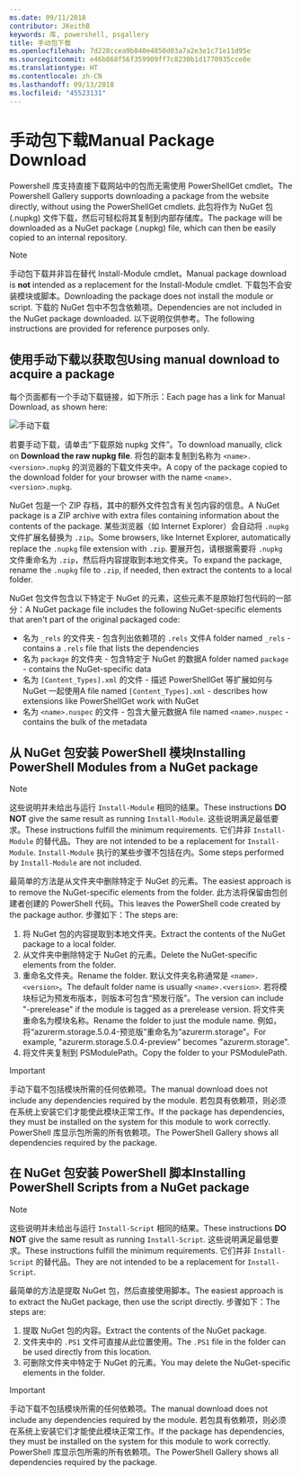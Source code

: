 ```yaml
---
ms.date: 09/11/2018
contributor: JKeithB
keywords: 库, powershell, psgallery
title: 手动包下载
ms.openlocfilehash: 7d228ccea9b840e4850d03a7a2e3e1c71e11d95e
ms.sourcegitcommit: e46b868f56f359909ff7c8230b1d1770935cce0e
ms.translationtype: HT
ms.contentlocale: zh-CN
ms.lasthandoff: 09/13/2018
ms.locfileid: "45523131"
---
```

# <a name="manual-package-download"></a><span data-ttu-id="0ee20-103">手动包下载</span><span class="sxs-lookup"><span data-stu-id="0ee20-103">Manual Package Download</span></span>

<span data-ttu-id="0ee20-104">Powershell 库支持直接下载网站中的包而无需使用 PowerShellGet cmdlet。</span><span class="sxs-lookup"><span data-stu-id="0ee20-104">The Powershell Gallery supports downloading a package from the website directly, without using the PowerShellGet cmdlets.</span></span> <span data-ttu-id="0ee20-105">此包将作为 NuGet 包 (.nupkg) 文件下载，然后可轻松将其复制到内部存储库。</span><span class="sxs-lookup"><span data-stu-id="0ee20-105">The package will be downloaded as a NuGet package (.nupkg) file, which can then be easily copied to an internal repository.</span></span>

> [!NOTE]
> <span data-ttu-id="0ee20-106">手动包下载并非旨在替代 Install-Module cmdlet。</span><span class="sxs-lookup"><span data-stu-id="0ee20-106">Manual package download is **not** intended as a replacement for the Install-Module cmdlet.</span></span>
> <span data-ttu-id="0ee20-107">下载包不会安装模块或脚本。</span><span class="sxs-lookup"><span data-stu-id="0ee20-107">Downloading the package does not install the module or script.</span></span> <span data-ttu-id="0ee20-108">下载的 NuGet 包中不包含依赖项。</span><span class="sxs-lookup"><span data-stu-id="0ee20-108">Dependencies are not included in the NuGet package downloaded.</span></span> <span data-ttu-id="0ee20-109">以下说明仅供参考。</span><span class="sxs-lookup"><span data-stu-id="0ee20-109">The following instructions are provided for reference purposes only.</span></span>

## <a name="using-manual-download-to-acquire-a-package"></a><span data-ttu-id="0ee20-110">使用手动下载以获取包</span><span class="sxs-lookup"><span data-stu-id="0ee20-110">Using manual download to acquire a package</span></span>

<span data-ttu-id="0ee20-111">每个页面都有一个手动下载链接，如下所示：</span><span class="sxs-lookup"><span data-stu-id="0ee20-111">Each page has a link for Manual Download, as shown here:</span></span>

![手动下载](../../Images/Manual_Item_Download.PNG)

<span data-ttu-id="0ee20-113">若要手动下载，请单击“下载原始 nupkg 文件”。</span><span class="sxs-lookup"><span data-stu-id="0ee20-113">To download manually, click on **Download the raw nupkg file**.</span></span> <span data-ttu-id="0ee20-114">将包的副本复制到名称为 `<name>.<version>.nupkg` 的浏览器的下载文件夹中。</span><span class="sxs-lookup"><span data-stu-id="0ee20-114">A copy of the package copied to the download folder for your browser with the name `<name>.<version>.nupkg`.</span></span>

<span data-ttu-id="0ee20-115">NuGet 包是一个 ZIP 存档，其中的额外文件包含有关包内容的信息。</span><span class="sxs-lookup"><span data-stu-id="0ee20-115">A NuGet package is a ZIP archive with extra files containing information about the contents of the package.</span></span> <span data-ttu-id="0ee20-116">某些浏览器（如 Internet Explorer）会自动将 `.nupkg` 文件扩展名替换为 `.zip`。</span><span class="sxs-lookup"><span data-stu-id="0ee20-116">Some browsers, like Internet Explorer, automatically replace the `.nupkg` file extension with `.zip`.</span></span> <span data-ttu-id="0ee20-117">要展开包，请根据需要将 `.nupkg` 文件重命名为 `.zip`，然后将内容提取到本地文件夹。</span><span class="sxs-lookup"><span data-stu-id="0ee20-117">To expand the package, rename the `.nupkg` file to `.zip`, if needed, then extract the contents to a local folder.</span></span>

<span data-ttu-id="0ee20-118">NuGet 包文件包含以下特定于 NuGet 的元素，这些元素不是原始打包代码的一部分：</span><span class="sxs-lookup"><span data-stu-id="0ee20-118">A NuGet package file includes the following NuGet-specific elements that aren't part of the original packaged code:</span></span>

- <span data-ttu-id="0ee20-119">名为 `_rels` 的文件夹 - 包含列出依赖项的 `.rels` 文件</span><span class="sxs-lookup"><span data-stu-id="0ee20-119">A folder named `_rels` - contains a `.rels` file that lists the dependencies</span></span>
- <span data-ttu-id="0ee20-120">名为 `package` 的文件夹 - 包含特定于 NuGet 的数据</span><span class="sxs-lookup"><span data-stu-id="0ee20-120">A folder named `package` - contains the NuGet-specific data</span></span>
- <span data-ttu-id="0ee20-121">名为 `[Content_Types].xml` 的文件 - 描述 PowerShellGet 等扩展如何与 NuGet 一起使用</span><span class="sxs-lookup"><span data-stu-id="0ee20-121">A file named `[Content_Types].xml` - describes how extensions like PowerShellGet work with NuGet</span></span>
- <span data-ttu-id="0ee20-122">名为 `<name>.nuspec` 的文件 - 包含大量元数据</span><span class="sxs-lookup"><span data-stu-id="0ee20-122">A file named `<name>.nuspec` - contains the bulk of the metadata</span></span>

## <a name="installing-powershell-modules-from-a-nuget-package"></a><span data-ttu-id="0ee20-123">从 NuGet 包安装 PowerShell 模块</span><span class="sxs-lookup"><span data-stu-id="0ee20-123">Installing PowerShell Modules from a NuGet package</span></span>

> [!NOTE]
> <span data-ttu-id="0ee20-124">这些说明并未给出与运行 `Install-Module` 相同的结果。</span><span class="sxs-lookup"><span data-stu-id="0ee20-124">These instructions **DO NOT** give the same result as running `Install-Module`.</span></span> <span data-ttu-id="0ee20-125">这些说明满足最低要求。</span><span class="sxs-lookup"><span data-stu-id="0ee20-125">These instructions fulfill the minimum requirements.</span></span> <span data-ttu-id="0ee20-126">它们并非 `Install-Module` 的替代品。</span><span class="sxs-lookup"><span data-stu-id="0ee20-126">They are not intended to be a replacement for `Install-Module`.</span></span> <span data-ttu-id="0ee20-127">`Install-Module` 执行的某些步骤不包括在内。</span><span class="sxs-lookup"><span data-stu-id="0ee20-127">Some steps performed by `Install-Module` are not included.</span></span>

<span data-ttu-id="0ee20-128">最简单的方法是从文件夹中删除特定于 NuGet 的元素。</span><span class="sxs-lookup"><span data-stu-id="0ee20-128">The easiest approach is to remove the NuGet-specific elements from the folder.</span></span> <span data-ttu-id="0ee20-129">此方法将保留由包创建者创建的 PowerShell 代码。</span><span class="sxs-lookup"><span data-stu-id="0ee20-129">This leaves the PowerShell code created by the package author.</span></span> <span data-ttu-id="0ee20-130">步骤如下：</span><span class="sxs-lookup"><span data-stu-id="0ee20-130">The steps are:</span></span>

1. <span data-ttu-id="0ee20-131">将 NuGet 包的内容提取到本地文件夹。</span><span class="sxs-lookup"><span data-stu-id="0ee20-131">Extract the contents of the NuGet package to a local folder.</span></span>
2. <span data-ttu-id="0ee20-132">从文件夹中删除特定于 NuGet 的元素。</span><span class="sxs-lookup"><span data-stu-id="0ee20-132">Delete the NuGet-specific elements from the folder.</span></span>
3. <span data-ttu-id="0ee20-133">重命名文件夹。</span><span class="sxs-lookup"><span data-stu-id="0ee20-133">Rename the folder.</span></span> <span data-ttu-id="0ee20-134">默认文件夹名称通常是 `<name>.<version>`。</span><span class="sxs-lookup"><span data-stu-id="0ee20-134">The default folder name is usually `<name>.<version>`.</span></span> <span data-ttu-id="0ee20-135">若将模块标记为预发布版本，则版本可包含“预发行版”。</span><span class="sxs-lookup"><span data-stu-id="0ee20-135">The version can include "-prerelease" if the module is tagged as a prerelease version.</span></span> <span data-ttu-id="0ee20-136">将文件夹重命名为模块名称。</span><span class="sxs-lookup"><span data-stu-id="0ee20-136">Rename the folder to just the module name.</span></span> <span data-ttu-id="0ee20-137">例如，将“azurerm.storage.5.0.4-预览版”重命名为“azurerm.storage”。</span><span class="sxs-lookup"><span data-stu-id="0ee20-137">For example, "azurerm.storage.5.0.4-preview" becomes "azurerm.storage".</span></span>
4. <span data-ttu-id="0ee20-138">将文件夹复制到 PSModulePath。</span><span class="sxs-lookup"><span data-stu-id="0ee20-138">Copy the folder to your PSModulePath.</span></span>

> [!IMPORTANT]
> <span data-ttu-id="0ee20-139">手动下载不包括模块所需的任何依赖项。</span><span class="sxs-lookup"><span data-stu-id="0ee20-139">The manual download does not include any dependencies required by the module.</span></span> <span data-ttu-id="0ee20-140">若包具有依赖项，则必须在系统上安装它们才能使此模块正常工作。</span><span class="sxs-lookup"><span data-stu-id="0ee20-140">If the package has dependencies, they must be installed on the system for this module to work correctly.</span></span> <span data-ttu-id="0ee20-141">PowerShell 库显示包所需的所有依赖项。</span><span class="sxs-lookup"><span data-stu-id="0ee20-141">The PowerShell Gallery shows all dependencies required by the package.</span></span>

## <a name="installing-powershell-scripts-from-a-nuget-package"></a><span data-ttu-id="0ee20-142">在 NuGet 包安装 PowerShell 脚本</span><span class="sxs-lookup"><span data-stu-id="0ee20-142">Installing PowerShell Scripts from a NuGet package</span></span>

> [!NOTE]
> <span data-ttu-id="0ee20-143">这些说明并未给出与运行 `Install-Script` 相同的结果。</span><span class="sxs-lookup"><span data-stu-id="0ee20-143">These instructions **DO NOT** give the same result as running `Install-Script`.</span></span> <span data-ttu-id="0ee20-144">这些说明满足最低要求。</span><span class="sxs-lookup"><span data-stu-id="0ee20-144">These instructions fulfill the minimum requirements.</span></span> <span data-ttu-id="0ee20-145">它们并非 `Install-Script` 的替代品。</span><span class="sxs-lookup"><span data-stu-id="0ee20-145">They are not intended to be a replacement for `Install-Script`.</span></span>

<span data-ttu-id="0ee20-146">最简单的方法是提取 NuGet 包，然后直接使用脚本。</span><span class="sxs-lookup"><span data-stu-id="0ee20-146">The easiest approach is to extract the NuGet package, then use the script directly.</span></span> <span data-ttu-id="0ee20-147">步骤如下：</span><span class="sxs-lookup"><span data-stu-id="0ee20-147">The steps are:</span></span>

1. <span data-ttu-id="0ee20-148">提取 NuGet 包的内容。</span><span class="sxs-lookup"><span data-stu-id="0ee20-148">Extract the contents of the NuGet package.</span></span>
2. <span data-ttu-id="0ee20-149">文件夹中的 `.PS1` 文件可直接从此位置使用。</span><span class="sxs-lookup"><span data-stu-id="0ee20-149">The `.PS1` file in the folder can be used directly from this location.</span></span>
3. <span data-ttu-id="0ee20-150">可删除文件夹中特定于 NuGet 的元素。</span><span class="sxs-lookup"><span data-stu-id="0ee20-150">You may delete the NuGet-specific elements in the folder.</span></span>

> [!IMPORTANT]
> <span data-ttu-id="0ee20-151">手动下载不包括模块所需的任何依赖项。</span><span class="sxs-lookup"><span data-stu-id="0ee20-151">The manual download does not include any dependencies required by the module.</span></span> <span data-ttu-id="0ee20-152">若包具有依赖项，则必须在系统上安装它们才能使此模块正常工作。</span><span class="sxs-lookup"><span data-stu-id="0ee20-152">If the package has dependencies, they must be installed on the system for this module to work correctly.</span></span> <span data-ttu-id="0ee20-153">PowerShell 库显示包所需的所有依赖项。</span><span class="sxs-lookup"><span data-stu-id="0ee20-153">The PowerShell Gallery shows all dependencies required by the package.</span></span>
